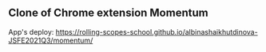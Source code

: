 ## Clone of Chrome extension Momentum
App's deploy: https://rolling-scopes-school.github.io/albinashaikhutdinova-JSFE2021Q3/momentum/
